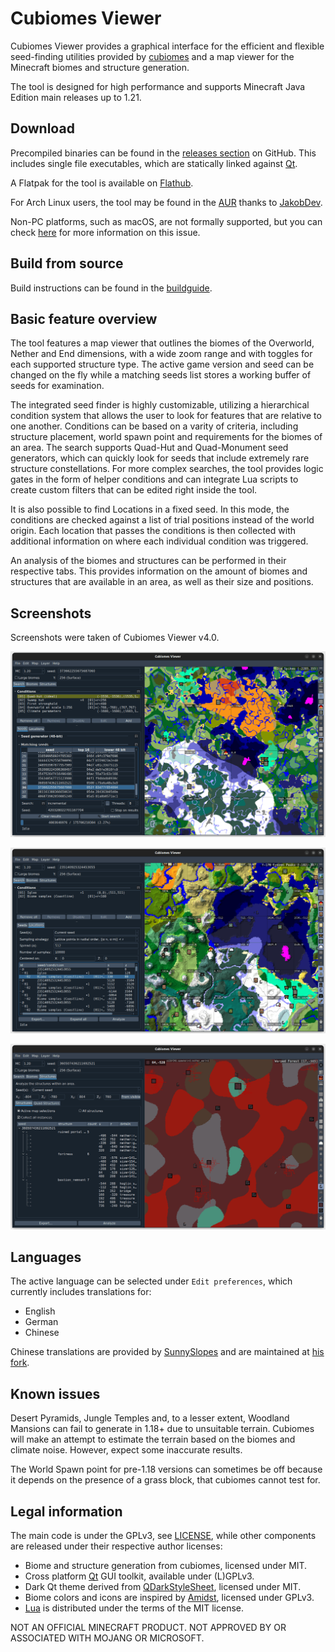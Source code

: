 # Cubiomes Viewer

Cubiomes Viewer provides a graphical interface for the efficient and flexible
seed-finding utilities provided by [cubiomes](https://github.com/Cubitect/cubiomes)
and a map viewer for the Minecraft biomes and structure generation.

The tool is designed for high performance and supports Minecraft Java Edition
main releases up to 1.21.


## Download

Precompiled binaries can be found in the [releases section](https://github.com/Cubitect/cubiomes-viewer/releases)
on GitHub. This includes single file executables, which are statically
linked against [Qt](https://www.qt.io).

A Flatpak for the tool is available on
[Flathub](https://flathub.org/apps/details/com.github.cubitect.cubiomes-viewer).

For Arch Linux users, the tool may be found in the
[AUR](https://aur.archlinux.org/packages/cubiomes-viewer) thanks to
[JakobDev](https://github.com/JakobDev).

Non-PC platforms, such as macOS, are not formally supported, but you can check
[here](https://github.com/Cubitect/cubiomes-viewer/issues/107) for more
information on this issue.


## Build from source

Build instructions can be found in the [buildguide](buildguide.md).


## Basic feature overview

The tool features a map viewer that outlines the biomes of the Overworld,
Nether and End dimensions, with a wide zoom range and with toggles for each
supported structure type. The active game version and seed can be changed
on the fly while a matching seeds list stores a working buffer of seeds for
examination.

The integrated seed finder is highly customizable, utilizing a hierarchical
condition system that allows the user to look for features that are relative to
one another. Conditions can be based on a varity of criteria, including
structure placement, world spawn point and requirements for the biomes of an
area. The search supports Quad-Hut and Quad-Monument seed generators, which can
quickly look for seeds that include extremely rare structure constellations.
For more complex searches, the tool provides logic gates in the form of helper
conditions and can integrate Lua scripts to create custom filters that can be
edited right inside the tool.

It is also possible to find Locations in a fixed seed. In this mode, the
conditions are checked against a list of trial positions instead of the
world origin. Each location that passes the conditions is then collected
with additional information on where each individual condition was triggered.

An analysis of the biomes and structures can be performed in their respective
tabs. This provides information on the amount of biomes and structures that
are available in an area, as well as their size and positions.


## Screenshots

Screenshots were taken of Cubiomes Viewer v4.0.

![seeds](etc/screenshot_seeds-fs8.png
"Searching for a quad-hut near a stronghold with a good biome variety")

![locations](etc/screenshot_locations-fs8.png
"Locations in a given seed while viewing the world's height map")

![structures](etc/screenshot_structures-fs8.png
"Examining structures in the nether")


## Languages

The active language can be selected under `Edit preferences`, which currently includes translations for:

- English
- German
- Chinese

Chinese translations are provided by [SunnySlopes](https://github.com/SunnySlopes)
and are maintained at [his fork](https://github.com/SunnySlopes/cubiomes-viewer).


## Known issues

Desert Pyramids, Jungle Temples and, to a lesser extent, Woodland Mansions can
fail to generate in 1.18+ due to unsuitable terrain. Cubiomes will make an
attempt to estimate the terrain based on the biomes and climate noise. However,
expect some inaccurate results.

The World Spawn point for pre-1.18 versions can sometimes be off because it
depends on the presence of a grass block, that cubiomes cannot test for.


## Legal information

The main code is under the GPLv3, see [LICENSE](LICENSE), while other
components are released under their respective author licenses:

- Biome and structure generation from cubiomes, licensed under MIT.
- Cross platform [Qt](https://www.qt.io/licensing) GUI toolkit, available under (L)GPLv3.
- Dark Qt theme derived from [QDarkStyleSheet](https://github.com/ColinDuquesnoy/QDarkStyleSheet), licensed under MIT.
- Biome colors and icons are inspired by [Amidst](https://github.com/toolbox4minecraft/amidst), licensed under GPLv3.
- [Lua](https://www.lua.org/license.html) is distributed under the terms of the MIT license.

NOT AN OFFICIAL MINECRAFT PRODUCT.
NOT APPROVED BY OR ASSOCIATED WITH MOJANG OR MICROSOFT.


